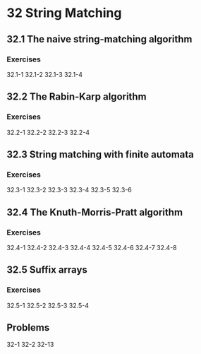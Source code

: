 # 32 String Matching

## 32.1 The naive string-matching algorithm

### Exercises
32.1-1
32.1-2
32.1-3
32.1-4

## 32.2 The Rabin-Karp algorithm

### Exercises
32.2-1
32.2-2
32.2-3
32.2-4

## 32.3 String matching with finite automata

### Exercises
32.3-1
32.3-2
32.3-3
32.3-4
32.3-5
32.3-6

## 32.4 The Knuth-Morris-Pratt algorithm

### Exercises
32.4-1
32.4-2
32.4-3
32.4-4
32.4-5
32.4-6
32.4-7
32.4-8

## 32.5 Suffix arrays

### Exercises
32.5-1
32.5-2
32.5-3
32.5-4

## Problems
32-1
32-2
32-13
